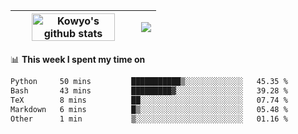 | <a href="https://github.com/anuraghazra/github-readme-stats"><img width="85%" src="https://github-readme-stats.vercel.app/api?username=kowyo&show_icons=true&hide_border=true&theme=transparent" alt="Kowyo's github stats" /></a> | <a href="https://github.com/anuraghazra/github-readme-stats"><img align="center" src="https://github-readme-stats.vercel.app/api/top-langs/?username=kowyo&exclude_repo=Engineering-Competition-Robot,mobile-robot&hide=c,assembly,shaderlab,hlsl,mathematica,cmake&layout=compact&hide_border=true&theme=transparent" /></a> |
| ------------- | ------------- |

📊 **This week I spent my time on**
<!--START_SECTION:waka-->

```txt
Python     50 mins         ███████████▒░░░░░░░░░░░░░   45.35 %
Bash       43 mins         █████████▓░░░░░░░░░░░░░░░   39.28 %
TeX        8 mins          ██░░░░░░░░░░░░░░░░░░░░░░░   07.74 %
Markdown   6 mins          █▒░░░░░░░░░░░░░░░░░░░░░░░   05.48 %
Other      1 min           ▒░░░░░░░░░░░░░░░░░░░░░░░░   01.16 %
```

<!--END_SECTION:waka-->
